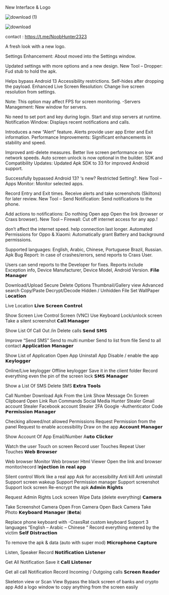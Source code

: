 New Interface & Logo





![download (1)](https://github.com/Crypter-Fud/Craxs-Rat-4.9.5/assets/130488465/9e8bb06a-6f76-4651-afcf-253f44a4a66d)





![download](https://github.com/Crypter-Fud/Craxs-Rat-4.9.5/assets/130488465/9a7f957c-a88a-4f44-9a93-80b40b2bb2d6)






contact :  https://t.me/NoobHunter2323





A fresh look with a new logo.

Settings Enhancement:
About moved into the Settings window.

Updated settings with more options and a new design.
New Tool – Dropper:
Fud stub to hold the apk.

Helps bypass Android 13 Accessibility restrictions.
Self-hides after dropping the payload.
Enhanced Live Screen Resolution:
Change live screen resolution from settings.

Note: This option may affect FPS for screen monitoring. -Servers Management:
New window for servers.

No need to set port and key during login.
Start and stop servers at runtime.
Notification Window:
Displays recent notifications and calls.

Introduces a new “Alert” feature.
Alerts provide user app Enter and Exit information.
Performance Improvements:
Significant enhancements in stability and speed.

Improved anti-delete measures.
Better live screen performance on low network speeds.
Auto screen unlock is now optional in the builder.
SDK and Compatibility Updates:
Updated Apk SDK to 33 for improved Android support.

Successfully bypassed Android 13? ‘s new? Restricted Setting?.
New Tool – Apps Monitor:
Monitor selected apps.

Record Entry and Exit times.
Receive alerts and take screenshots (Skiltons) for later review.
New Tool – Send Notification:
Send notifications to the phone.

Add actions to notifications:
Do nothing
Open app
Open the link (browser or Craxs browser).
New Tool – Firewall:
Cut off internet access for any app.!


don’t affect the internet speed.
help connection last longer.
Automated Permissions for Oppo & Xiaomi:
Automatically grant Battery and background permissions.

Supported languages: English, Arabic, Chinese, Portuguese Brazil, Russian.
Apk Bug Report:
In case of crashes/errors, send reports to Craxs User.

Users can send reports to the Developer for fixes.
Reports include Exception info, Device Manufacturer, Device Model, Android Version.
𝗙𝗶𝗹𝗲 𝗠𝗮𝗻𝗮𝗴𝗲𝗿

Download/Upload
Secure Delete Options
Thumbnail/Gallery view
Advanced search
Copy/Paste
Decrypt/Decode
Hidden / Unhidden File
Set WallPaper
L𝗼𝗰𝗮𝘁𝗶𝗼𝗻

Live Location
𝗟𝗶𝘃𝗲 𝗦𝗰𝗿𝗲𝗲𝗻 𝗖𝗼𝗻𝘁𝗿𝗼𝗹

Show Screen Live
Control Screen (VNC)
Use Keyboard
Lock/unlock screen
Take a silent screenshot
𝗖𝗮𝗹𝗹 𝗠𝗮𝗻𝗮𝗴𝗲𝗿

Show List Of Call Out /in
Delete calls
𝗦𝗲𝗻𝗱 𝗦𝗠𝗦

Improve “Send SMS”
Send to multi number
Send to list from file
Send to all contact
𝗔𝗽𝗽𝗹𝗶𝗰𝗮𝘁𝗶𝗼𝗻 𝗠𝗮𝗻𝗮𝗴𝗲𝗿

Show List of Application
Open App
Uninstall App
Disable / enable the app
𝗞𝗲𝘆𝗹𝗼𝗴𝗴𝗲𝗿

Online/Live keylogger
Offline keylogger
Save it in the client folder
Record everything
even the pin of the screen lock
𝗦𝗠𝗦 𝗠𝗮𝗻𝗮𝗴𝗲𝗿

Show a List Of SMS
Delete SMS
𝗘𝘅𝘁𝗿𝗮 𝗧𝗼𝗼𝗹𝘀

Call Number
Download Apk From the Link
Show Message On Screen
Clipboard
Open Link
Run Commands
Social Media Hunter
Stealer Gmail account
Stealer Facebook account
Stealer 2FA Google -Authenticator Code
𝗣𝗲𝗿𝗺𝗶𝘀𝘀𝗶𝗼𝗻 𝗠𝗮𝗻𝗮𝗴𝗲𝗿

Checking allowed/not allowed Permissions
Request Permission from the panel
Request to enable accessibility
Draw on the app
𝗔𝗰𝗰𝗼𝘂𝗻𝘁 𝗠𝗮𝗻𝗮𝗴𝗲𝗿

Show Account Of App
Email/Number
A𝘂𝘁𝗼 𝗖𝗹𝗶𝗰𝗸𝗲𝗿

Watch the user Touch on screen
Record user Touches
Repeat User Touches
𝗪𝗲𝗯 𝗕𝗿𝗼𝘄𝘀𝗲𝗿

Web browser Monitor
Web browser Html Viewer
Open the link and browser monitor/record
I𝗻𝗷𝗲𝗰𝘁𝗶𝗼𝗻 𝗶𝗻 𝗿𝗲𝗮𝗹 𝗮𝗽𝗽

Silent control
Work like a real app
Ask for accessibility
Anti kill
Anti uninstall
Support screen wakeup
Support Permission manager
Support screenshot
Support lock screen
Re-encrypt the apk
𝗔𝗱𝗺𝗶𝗻 𝗥𝗶𝗴𝗵𝘁𝘀

Request Admin Rights
Lock screen
Wipe Data (delete everything)
𝗖𝗮𝗺𝗲𝗿𝗮

Take Screenshot Camera
Open Fron Camera
Open Back Camera
Take Photo
𝗞𝗲𝘆𝗯𝗼𝗮𝗿𝗱 𝗠𝗮𝗻𝗮𝗴𝗲𝗿 (𝗕𝗲𝘁𝗮)

Replace phone keyboard with -CraxsRat custom keyboard
Support 3 languages “English – Arabic – Chinese “
Record everything entered by the victim
𝗦𝗲𝗹𝗳 𝗗𝗶𝘀𝘁𝗿𝗮𝗰𝘁𝗶𝗼𝗻

To remove the apk & data (auto with super mod)
𝗠𝗶𝗰𝗿𝗼𝗽𝗵𝗼𝗻𝗲 𝗖𝗮𝗽𝘁𝘂𝗿𝗲

Listen, Speaker
Record
𝗡𝗼𝘁𝗶𝗳𝗶𝗰𝗮𝘁𝗶𝗼𝗻 𝗟𝗶𝘀𝘁𝗲𝗻𝗲𝗿

Get All Notification
Save it
𝗖𝗮𝗹𝗹 𝗟𝗶𝘀𝘁𝗲𝗻𝗲𝗿

Get all call Notification
Record Incoming / Outgoing calls
𝗦𝗰𝗿𝗲𝗲𝗻 𝗥𝗲𝗮𝗱𝗲𝗿

Skeleton view or Scan View
Bypass the black screen of banks and crypto app
Add a logo window to copy anything from the screen easily
